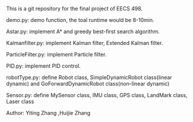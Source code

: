 This is a git repository for the final project of EECS 498.

demo.py: demo function, the toal runtime would be 8-10min.

Astar.py: implement A* and greedy best-first search algorithm.

Kalmanfilter.py: implement Kalman filter, Extended Kalman filter.

ParticleFilter.py: implement Particle filter.

PID.py: implement PID control.

robotType.py: define Robot class, SimpleDynamicRobot class(linear dynamic) and GoForwardDynamicRobot class(non-linear dynamic)

Sensor.py: define MySensor class, IMU class, GPS class, LandMark class, Laser class

Author: Yiting Zhang ,Huijie Zhang